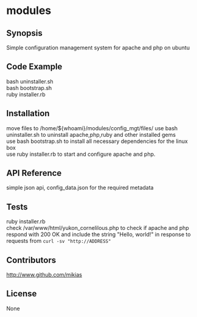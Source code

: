 # modules
## Synopsis

Simple configuration management system for apache and php on ubuntu

## Code Example
bash uninstaller.sh <br />
bash bootstrap.sh <br />
ruby installer.rb
## Installation
move files to /home/${whoami}/modules/config_mgt/files/
use bash uninstaller.sh to uninstall apache,php,ruby and other installed gems <br />
use bash bootstrap.sh to install all necessary dependencies for the linux box <br />
use ruby installer.rb to start and configure apache and php. <br />
## API Reference
simple json api, config_data.json for the required metadata

## Tests
ruby installer.rb <br />
check /var/www/html/yukon_cornelilous.php to check if apache and php respond with 200 OK and include the string "Hello, world!" in response to requests from `curl -sv "http://ADDRESS"`

## Contributors
http://www.github.com/mikias
## License
None
